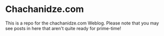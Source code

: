 # Chachanidze.com
This is a repo for the chachanidze.com Weblog. Please note that you may see posts in here that aren't quite ready for prime-time!